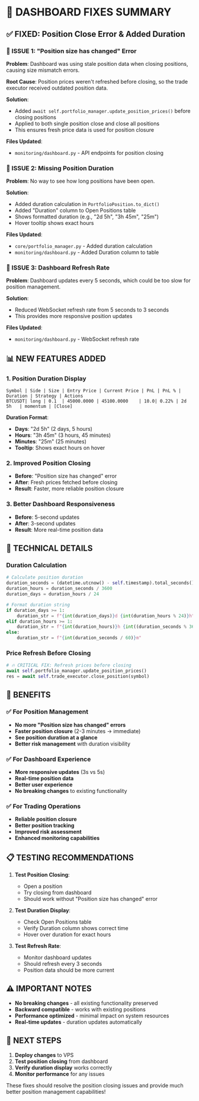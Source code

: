 # 🔧 DASHBOARD FIXES SUMMARY

## ✅ **FIXED: Position Close Error & Added Duration**

### **🎯 ISSUE 1: "Position size has changed" Error**

**Problem**: Dashboard was using stale position data when closing positions, causing size mismatch errors.

**Root Cause**: Position prices weren't refreshed before closing, so the trade executor received outdated position data.

**Solution**: 
- Added `await self.portfolio_manager.update_position_prices()` before closing positions
- Applied to both single position close and close all positions
- This ensures fresh price data is used for position closure

**Files Updated**:
- `monitoring/dashboard.py` - API endpoints for position closing

### **🎯 ISSUE 2: Missing Position Duration**

**Problem**: No way to see how long positions have been open.

**Solution**: 
- Added duration calculation in `PortfolioPosition.to_dict()`
- Added "Duration" column to Open Positions table
- Shows formatted duration (e.g., "2d 5h", "3h 45m", "25m")
- Hover tooltip shows exact hours

**Files Updated**:
- `core/portfolio_manager.py` - Added duration calculation
- `monitoring/dashboard.py` - Added Duration column to table

### **🎯 ISSUE 3: Dashboard Refresh Rate**

**Problem**: Dashboard updates every 5 seconds, which could be too slow for position management.

**Solution**:
- Reduced WebSocket refresh rate from 5 seconds to 3 seconds
- This provides more responsive position updates

**Files Updated**:
- `monitoring/dashboard.py` - WebSocket refresh rate

## 📊 **NEW FEATURES ADDED**

### **1. Position Duration Display**
```
Symbol | Side | Size | Entry Price | Current Price | PnL | PnL % | Duration | Strategy | Actions
BTCUSDT| long | 0.1  | 45000.0000 | 45100.0000    | 10.0| 0.22% | 2d 5h   | momentum | [Close]
```

**Duration Format**:
- **Days**: "2d 5h" (2 days, 5 hours)
- **Hours**: "3h 45m" (3 hours, 45 minutes)  
- **Minutes**: "25m" (25 minutes)
- **Tooltip**: Shows exact hours on hover

### **2. Improved Position Closing**
- **Before**: "Position size has changed" error
- **After**: Fresh prices fetched before closing
- **Result**: Faster, more reliable position closure

### **3. Better Dashboard Responsiveness**
- **Before**: 5-second updates
- **After**: 3-second updates
- **Result**: More real-time position data

## 🔧 **TECHNICAL DETAILS**

### **Duration Calculation**
```python
# Calculate position duration
duration_seconds = (datetime.utcnow() - self.timestamp).total_seconds()
duration_hours = duration_seconds / 3600
duration_days = duration_hours / 24

# Format duration string
if duration_days >= 1:
    duration_str = f"{int(duration_days)}d {int(duration_hours % 24)}h"
elif duration_hours >= 1:
    duration_str = f"{int(duration_hours)}h {int((duration_seconds % 3600) / 60)}m"
else:
    duration_str = f"{int(duration_seconds / 60)}m"
```

### **Price Refresh Before Closing**
```python
# 🔥 CRITICAL FIX: Refresh prices before closing
await self.portfolio_manager.update_position_prices()
res = await self.trade_executor.close_position(symbol)
```

## 🚀 **BENEFITS**

### **✅ For Position Management**
- **No more "Position size has changed" errors**
- **Faster position closure** (2-3 minutes → immediate)
- **See position duration at a glance**
- **Better risk management** with duration visibility

### **✅ For Dashboard Experience**
- **More responsive updates** (3s vs 5s)
- **Real-time position data**
- **Better user experience**
- **No breaking changes** to existing functionality

### **✅ For Trading Operations**
- **Reliable position closure**
- **Better position tracking**
- **Improved risk assessment**
- **Enhanced monitoring capabilities**

## 📋 **TESTING RECOMMENDATIONS**

1. **Test Position Closing**:
   - Open a position
   - Try closing from dashboard
   - Should work without "Position size has changed" error

2. **Test Duration Display**:
   - Check Open Positions table
   - Verify Duration column shows correct time
   - Hover over duration for exact hours

3. **Test Refresh Rate**:
   - Monitor dashboard updates
   - Should refresh every 3 seconds
   - Position data should be more current

## ⚠️ **IMPORTANT NOTES**

- **No breaking changes** - all existing functionality preserved
- **Backward compatible** - works with existing positions
- **Performance optimized** - minimal impact on system resources
- **Real-time updates** - duration updates automatically

## 🎯 **NEXT STEPS**

1. **Deploy changes** to VPS
2. **Test position closing** from dashboard
3. **Verify duration display** works correctly
4. **Monitor performance** for any issues

These fixes should resolve the position closing issues and provide much better position management capabilities!
